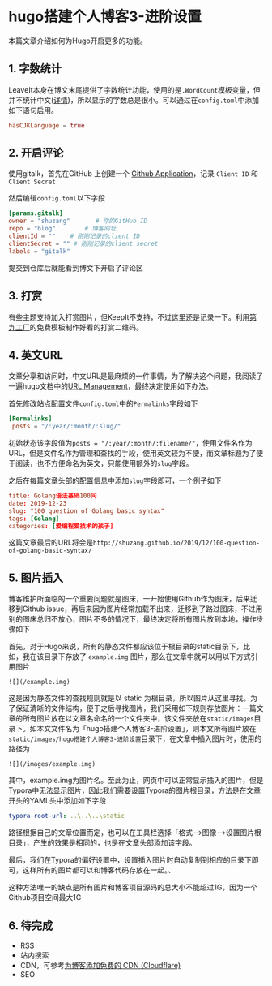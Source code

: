 # hugo搭建个人博客3-进阶设置


本篇文章介绍如何为Hugo开启更多的功能。

## 1. 字数统计

LeaveIt本身在博文末尾提供了字数统计功能，使用的是`.WordCount`模板变量，但并不统计中文([详情](https://github.com/nodejh/hugo-theme-cactus-plus/issues/18))，所以显示的字数总是很小。可以通过在`config.toml`中添加如下语句启用。

```toml
hasCJKLanguage = true
```

## 2. 开启评论

使用gitalk，首先在GitHub 上创建一个 [Github Application](https://github.com/settings/applications/new)，记录 `Client ID` 和 `Client Secret`

然后编辑`config.toml`以下字段

```toml
[params.gitalk]
owner = "shuzang"       # 你的GitHub ID       
repo = "blog"        # 博客网址    
clientId = ""    # 刚刚记录的client ID      
clientSecret = "" # 刚刚记录的client secret
labels = "gitalk"
```

提交到仓库后就能看到博文下开启了评论区

## 3. 打赏

有些主题支持加入打赏图片，但KeepIt不支持，不过这里还是记录一下。利用[第九工厂](<http://www.9thws.com/#>)的免费模板制作好看的打赏二维码。

## 4. 英文URL

文章分享和访问时，中文URL是最麻烦的一件事情，为了解决这个问题，我阅读了一遍hugo文档中的[URL Management](https://gohugo.io/content-management/urls/)，最终决定使用如下办法。

首先修改站点配置文件`config.toml`中的`Permalinks`字段如下

```toml
[Permalinks]
 posts = "/:year/:month/:slug/"
```

初始状态该字段值为`posts = "/:year/:month/:filename/"`，使用文件名作为URL，但是文件名作为管理和查找的手段，使用英文较为不便，而文章标题为了便于阅读，也不方便命名为英文，只能使用额外的`slug`字段。

之后在每篇文章头部的配置信息中添加`slug`字段即可，一个例子如下

```toml
title: Golang语法基础100问
date: 2019-12-23
slug: "100 question of Golang basic syntax"
tags: [Golang]
categories: [爱编程爱技术的孩子]
```

这篇文章最后的URL将会是` http://shuzang.github.io/2019/12/100-question-of-golang-basic-syntax/ `

## 5. 图片插入

博客维护所面临的一个重要问题就是图床，一开始使用Github作为图床，后来迁移到Github issue，再后来因为图片经常加载不出来，迁移到了路过图床，不过用别的图床总归不放心，图片不多的情况下，最终决定将所有图片放到本地，操作步骤如下

首先，对于Hugo来说，所有的静态文件都应该位于根目录的static目录下，比如，我在该目录下存放了 `example.img` 图片，那么在文章中就可以用以下方式引用图片

```
![](/example.img)
```

这是因为静态文件的查找规则就是以 static 为根目录，所以图片从这里寻找。为了保证清晰的文件结构，便于之后寻找图片，我们采用如下规则存放图片：一篇文章的所有图片放在以文章名命名的一个文件夹中，该文件夹放在`static/images`目录下。如本文文件名为「hugo搭建个人博客3-进阶设置」，则本文所有图片放在 `static/images/hugo搭建个人博客3-进阶设置`目录下，在文章中插入图片时，使用的路径为

```
![](/images/example.img)
```

其中，example.img为图片名。至此为止，网页中可以正常显示插入的图片，但是Typora中无法显示图片，因此我们需要设置Typora的图片根目录，方法是在文章开头的YAML头中添加如下字段

```yaml
typora-root-url: ..\..\..\static
```

路径根据自己的文章位置而定，也可以在工具栏选择「格式—>图像—>设置图片根目录」，产生的效果是相同的，也是在文章头部添加该字段。

最后，我们在Typora的偏好设置中，设置插入图片时自动复制到相应的目录下即可，这样所有的图片都可以和博客代码存放在一起。、

这种方法唯一的缺点是所有图片和博客项目源码的总大小不能超过1G，因为一个Github项目空间最大1G

## 6. 待完成 

- RSS
- 站内搜索
- CDN，可参考[为博客添加免费的 CDN (Cloudflare)](https://mogeko.me/2019/056/)
- SEO


